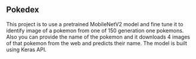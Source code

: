 ## Pokedex
This project is to use a pretrained MobileNetV2 model and fine tune it to identify image of a pokemon from one of 150 generation one pokemons. Also you can provide the name of the pokemon and it downloads 4 images of that pokemon from the web and predicts their name. The model is built using Keras API.
